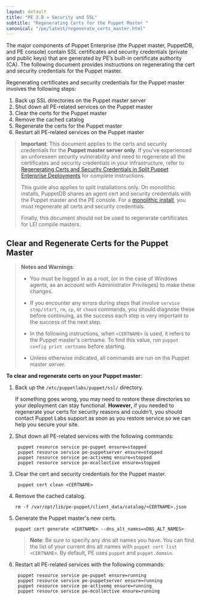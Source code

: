 ```yaml
---
layout: default
title: "PE 3.8 » Security and SSL"
subtitle: "Regenerating Certs for the Puppet Master "
canonical: "/pe/latest/regenerate_certs_master.html"
---
```


The major components of Puppet Enterprise (the Puppet master, PuppetDB, and PE console) contain SSL certificates and security credentials (private and public keys) that are generated by PE’s built-in certificate authority (CA). The following document provides instructions on regenerating the cert and security credentials for the Puppet master.

Regenerating certificates and security credentials for the Puppet master involves the following steps:

1. Back up SSL directories on the Puppet master server
1. Shut down all PE-related services on the Puppet master
2. Clear the certs for the Puppet master
3. Remove the cached catalog
4. Regenerate the certs for the Puppet master
5. Restart all PE-related services on the Puppet master

>**Important**: This document applies to the certs and security credentials for the **Puppet master server only**. If you've experienced an unforeseen security vulnerability and need to regenerate all the certificates and security credentials in your infrastructure, refer to [Regenerating Certs and Security Credentials in Split Puppet Enterprise Deployments](./trouble_regenerate_certs_split.html) for complete instructions.
>
>This guide also applies to split installations only. On monolithic installs, PuppetDB shares an agent cert and security credentials with the Puppet master and the PE console. For a [monolithic install](./trouble_regenerate_certs_split.html), you must regenerate all certs and security credentials.
>
> Finally, this document should not be used to regenerate certificates for LEI compile masters. 


## Clear and Regenerate Certs for the Puppet Master

>**Notes and Warnings**:
> - You must be logged in as a root, (or in the case of Windows agents, as an account with Administrator Privileges) to make these changes.
>
> - If you encounter any errors during steps that involve `service stop/start`, `rm`, `cp`, or `chmod` commands, you should diagnose these before continuing, as the success each step is very important to the success of the next step.
>
> - In the following instructions, when `<CERTNAME>` is used, it refers to the Puppet master's certname. To find this value, run `puppet config print certname` before starting.
>
> - Unless otherwise indicated, all commands are run on the Puppet master server.

**To clear and regenerate certs on your Puppet master**:

1. Back up the `/etc/puppetlabs/puppet/ssl/` directory.

   If something goes wrong, you may need to restore these directories so your deployment can stay functional. **However,** if you needed to regenerate your certs for security reasons and couldn't, you should contact Puppet Labs support as soon as you restore service so we can help you secure your site.

2. Shut down all PE-related services with the following commands:

        puppet resource service pe-puppet ensure=stopped
        puppet resource service pe-puppetserver ensure=stopped
        puppet resource service pe-activemq ensure=stopped
        puppet resource service pe-mcollective ensure=stopped

3. Clear the cert and security credentials for the Puppet master.

        puppet cert clean <CERTNAME>

4. Remove the cached catalog.

   `rm -f /var/opt/lib/pe-puppet/client_data/catalog/<CERTNAME>.json`

5. Generate the Puppet master's new certs.

    `puppet cert generate <CERTNAME> --dns_alt_names=<DNS_ALT_NAMES>`

   >**Note**: Be sure to specify any dns alt names you have. You can find the list of your current dns alt names with `puppet cert list <CERTNAME>`. By default, PE uses `puppet` and `puppet.domain`.


6. Restart all PE-related services with the following commands:

        puppet resource service pe-puppet ensure=running
        puppet resource service pe-puppetserver ensure=running
        puppet resource service pe-activemq ensure=running
        puppet resource service pe-mcollective ensure=running
